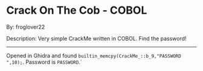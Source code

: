 # Crack On The Cob - COBOL

By: froglover22

Description: Very simple CrackMe written in COBOL. Find the password!

---

Opened in Ghidra and found `builtin_memcpy(CrackMe_::b_9,"PASSWORD  ",10);`. Password is `PASSWORD`.`
